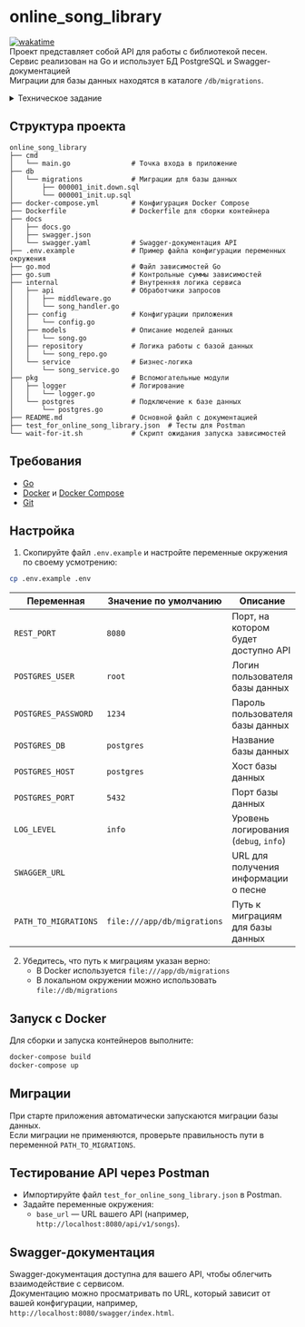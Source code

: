 # online_song_library

[![wakatime](https://wakatime.com/badge/user/018badf6-44ca-4a0f-82e9-9b27db08764a/project/86150661-2ef5-4ed6-8382-d5601d8bde98.svg)](https://wakatime.com/badge/user/018badf6-44ca-4a0f-82e9-9b27db08764a/project/86150661-2ef5-4ed6-8382-d5601d8bde98)  
Проект представляет собой API для работы с библиотекой песен.  
Сервис реализован на Go и использует БД PostgreSQL и Swagger-документацией   
Миграции для базы данных находятся в каталоге `/db/migrations`.

<details><summary>Техническое задание</summary>
1. Выставить rest методы:

  - Получение данных библиотеки с фильтрацией по всем полям и пагинацией  
  - Получение текста песни с пагинацией по куплетам  
  - Удаление песни  
  - Изменение данных песни  
  - Добавление новой песни в формате JSON  

```json
{
  "group": "Muse",
  "song": "Supermassive Black Hole"
}
```

2. При добавлении сделать запрос в АПИ, описанного сваггером.  
   API, описанный сваггером, будет поднят при проверке тестового задания.  
   Реализовывать его отдельно не нужно.

   <details><summary>Описанное API</summary>

   ```yaml
   openapi: 3.0.3
   info:
     title: Music info
     version: 0.0.1
   paths:
     /info:
       get:
         parameters:
           - name: group
             in: query
             required: true
             schema:
               type: string
           - name: song
             in: query
             required: true
             schema:
               type: string
         responses:
           '200':
             description: Ok
             content:
               application/json:
                 schema:
                   $ref: '#/components/schemas/SongDetail'
           '400':
             description: Bad request
           '500':
             description: Internal server error
   components:
     schemas:
       SongDetail:
         required:
           - releaseDate
           - text
           - link
         type: object
         properties:
           releaseDate:
             type: string
             example: "16.07.2006"
           text:
             type: string
             example: "Ooh baby, don't you know I suffer?\\nOoh baby, can you hear me moan?\\nYou caught me under false pretenses\\nHow long before you let me go?\\n\\nOoh\\nYou set my soul alight\\nOoh\\nYou set my soul alight"
           link:
             type: string
             example: "https://www.youtube.com/watch?v=Xsp3_a-PMTw"
    ```
   </details>

3. Обогащенную информацию положить в БД postgres (структура БД должна
   быть создана путем миграций при старте сервиса)
4. Покрыть код debug- и info-логами
5. Вынести конфигурационные данные в .env-файл
6. Сгенерировать сваггер на реализованное АПИ
</details>

## Структура проекта

```
online_song_library
├── cmd
│   └── main.go               # Точка входа в приложение
├── db
│   └── migrations            # Миграции для базы данных
│       ├── 000001_init.down.sql
│       └── 000001_init.up.sql
├── docker-compose.yml        # Конфигурация Docker Compose
├── Dockerfile                # Dockerfile для сборки контейнера
├── docs
│   ├── docs.go
│   ├── swagger.json
│   └── swagger.yaml          # Swagger-документация API
├── .env.example              # Пример файла конфигурации переменных окружения
├── go.mod                    # Файл зависимостей Go
├── go.sum                    # Контрольные суммы зависимостей
├── internal                  # Внутренняя логика сервиса
│   ├── api                   # Обработчики запросов
│   │   ├── middleware.go
│   │   └── song_handler.go
│   ├── config                # Конфигурации приложения
│   │   └── config.go
│   ├── models                # Описание моделей данных
│   │   └── song.go
│   ├── repository            # Логика работы с базой данных
│   │   └── song_repo.go
│   └── service               # Бизнес-логика
│       └── song_service.go
├── pkg                       # Вспомогательные модули
│   ├── logger                # Логирование
│   │   └── logger.go
│   └── postgres              # Подключение к базе данных
│       └── postgres.go
├── README.md                 # Основной файл с документацией
├── test_for_online_song_library.json  # Тесты для Postman
└── wait-for-it.sh            # Скрипт ожидания запуска зависимостей
```

## Требования

- [Go](https://go.dev/doc/install)
- [Docker](https://docs.docker.com/get-docker/) и [Docker Compose](https://docs.docker.com/compose/install/)
- [Git](https://git-scm.com/book/en/v2/Getting-Started-Installing-Git)

## Настройка

1. Скопируйте файл `.env.example` и настройте переменные окружения по своему усмотрению:
```bash
cp .env.example .env
```

| Переменная           | Значение по умолчанию       | Описание                              |
|----------------------|-----------------------------|---------------------------------------|
| `REST_PORT`          | `8080`                      | Порт, на котором будет доступно API   |
| `POSTGRES_USER`      | `root`                      | Логин пользователя базы данных        |
| `POSTGRES_PASSWORD`  | `1234`                      | Пароль пользователя базы данных       |
| `POSTGRES_DB`        | `postgres`                  | Название базы данных                  |
| `POSTGRES_HOST`      | `postgres`                  | Хост базы данных                      |
| `POSTGRES_PORT`      | `5432`                      | Порт базы данных                      |
| `LOG_LEVEL`          | `info`                      | Уровень логирования (`debug`, `info`) |
| `SWAGGER_URL`        |                             | URL для получения информации о песне  |
| `PATH_TO_MIGRATIONS` | `file:///app/db/migrations` | Путь к миграциям для базы данных      |

2. Убедитесь, что путь к миграциям указан верно:
    - В Docker используется `file:///app/db/migrations`
    - В локальном окружении можно использовать `file://db/migrations`

## Запуск с Docker

Для сборки и запуска контейнеров выполните:

```bash
docker-compose build
docker-compose up
```

## Миграции

При старте приложения автоматически запускаются миграции базы данных.  
Если миграции не применяются, проверьте правильность пути в переменной `PATH_TO_MIGRATIONS`.

## Тестирование API через Postman

- Импортируйте файл `test_for_online_song_library.json` в Postman.
- Задайте переменные окружения:
    - `base_url` — URL вашего API (например, `http://localhost:8080/api/v1/songs`).

## Swagger-документация

Swagger-документация доступна для вашего API, чтобы облегчить взаимодействие с сервисом.  
Документацию можно просматривать по URL, который зависит от вашей конфигурации, например, 
`http://localhost:8080/swagger/index.html`.

